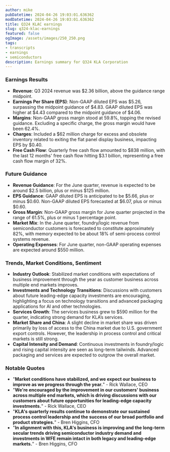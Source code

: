 ```yaml
---
author: mike
pubDatetime: 2024-04-26 19:03:01.636362
modDatetime: 2024-04-26 19:03:01.636362
title: Q324 KLAC earnings
slug: q324-klac-earnings
featured: false
ogImage: /assets/images/250_250.png
tags:
- transcripts
- earnings
- semiconductors
description: Earnings summary for Q324 KLA Corporation
---
```

### Earnings Results
- **Revenue**: Q3 2024 revenue was $2.36 billion, above the guidance range midpoint.
- **Earnings Per Share (EPS)**: Non-GAAP diluted EPS was $5.26, surpassing the midpoint guidance of $4.83. GAAP diluted EPS was higher at $4.43 compared to the midpoint guidance of $4.06.
- **Margins**: Non-GAAP gross margin stood at 59.8%, topping the revised guidance. Excluding a specific charge, the gross margin would have been 62.4%.
- **Charges**: Included a $62 million charge for excess and obsolete inventory related to exiting the flat panel display business, impacting EPS by $0.40.
- **Free Cash Flow**: Quarterly free cash flow amounted to $838 million, with the last 12 months' free cash flow hitting $3.1 billion, representing a free cash flow margin of 32%.

### Future Guidance
- **Revenue Guidance**: For the June quarter, revenue is expected to be around $2.5 billion, plus or minus $125 million.
- **EPS Guidance**: GAAP diluted EPS is anticipated to be $5.66, plus or minus $0.60. Non-GAAP diluted EPS forecasted at $6.07, plus or minus $0.60.
- **Gross Margin**: Non-GAAP gross margin for June quarter projected in the range of 61.5%, plus or minus 1 percentage point.
- **Market Mix**: In the June quarter, foundry/logic revenue from semiconductor customers is forecasted to constitute approximately 82%, with memory expected to be about 18% of semi-process control systems revenue.
- **Operating Expenses**: For June quarter, non-GAAP operating expenses are expected around $550 million.

### Trends, Market Conditions, Sentiment
- **Industry Outlook**: Stabilized market conditions with expectations of business improvement through the year as customer business across multiple end markets improves.
- **Investments and Technology Transitions**: Discussions with customers about future leading-edge capacity investments are encouraging, highlighting a focus on technology transitions and advanced packaging applications for AI and other technologies.
- **Services Growth**: The services business grew to $590 million for the quarter, indicating strong demand for KLA’s services.
- **Market Share and China**: A slight decline in market share was driven primarily by loss of access to the China market due to U.S. government export controls. However, the leadership in process control and critical markets is still strong.
- **Capital Intensity and Demand**: Continuous investments in foundry/logic and rising capital intensity are seen as long-term tailwinds. Advanced packaging and services are expected to outgrow the overall market.

### Notable Quotes
- "**Market conditions have stabilized, and we expect our business to improve as we progress through the year.**" - Rick Wallace, CEO
- "**We're encouraged by the improvement in our customers' business across multiple end markets, which is driving discussions with our customers about future opportunities for leading-edge capacity investments.**" - Rick Wallace, CEO
- "**KLA's quarterly results continue to demonstrate our sustained process control leadership and the success of our broad portfolio and product strategies.**" - Bren Higgins, CFO
- "**In alignment with this, KLA's business is improving and the long-term secular trends driving semiconductor industry demand and investments in WFE remain intact in both legacy and leading-edge markets.**" - Bren Higgins, CFO